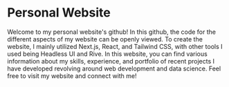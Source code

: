 # Personal Website
Welcome to my personal website's github! In this github, the code for the different aspects of my website can be openly viewed. To create the website, I mainly utilized Next.js, React, and Tailwind CSS, with other tools I used being Headless UI and Rive. In this website, you can find various information about my skills, experience, and portfolio of recent projects I have developed revolving around web development and data science. Feel free to visit my website and connect with me!
